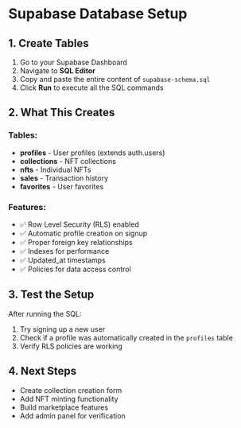 # Supabase Database Setup

## 1. Create Tables
1. Go to your Supabase Dashboard
2. Navigate to **SQL Editor**
3. Copy and paste the entire content of `supabase-schema.sql`
4. Click **Run** to execute all the SQL commands

## 2. What This Creates

### Tables:
- **profiles** - User profiles (extends auth.users)
- **collections** - NFT collections
- **nfts** - Individual NFTs
- **sales** - Transaction history
- **favorites** - User favorites

### Features:
- ✅ Row Level Security (RLS) enabled
- ✅ Automatic profile creation on signup
- ✅ Proper foreign key relationships
- ✅ Indexes for performance
- ✅ Updated_at timestamps
- ✅ Policies for data access control

## 3. Test the Setup
After running the SQL:
1. Try signing up a new user
2. Check if a profile was automatically created in the `profiles` table
3. Verify RLS policies are working

## 4. Next Steps
- Create collection creation form
- Add NFT minting functionality
- Build marketplace features
- Add admin panel for verification
